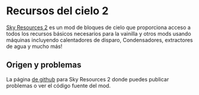 # Recursos del cielo 2

[Sky Resources 2](https://minecraft.curseforge.com/projects/sky-resources) es un mod de bloques de cielo que proporciona acceso a todos los recursos básicos necesarios para la vainilla y otros mods usando máquinas incluyendo calentadores de disparo, Condensadores, extractores de agua y mucho más!

## Origen y problemas

La página [de github](https://github.com/Bartz24/SkyResources) para Sky Resources 2 donde puedes publicar problemas o ver el código fuente del mod.